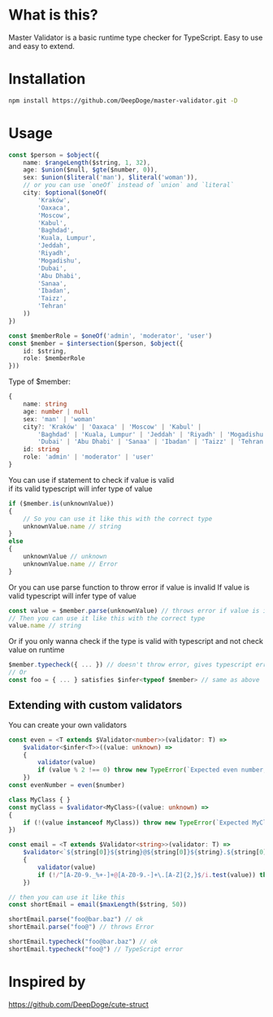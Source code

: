 # What is this?
Master Validator is a basic runtime type checker for TypeScript.
Easy to use and easy to extend.

# Installation
```bash
npm install https://github.com/DeepDoge/master-validator.git -D
```

# Usage
```ts
const $person = $object({
    name: $rangeLength($string, 1, 32),
    age: $union($null, $gte($number, 0)),
    sex: $union($literal('man'), $literal('woman')),
    // or you can use `oneOf` instead of `union` and `literal`
    city: $optional($oneOf(
        'Kraków',
        'Oaxaca',
        'Moscow',
        'Kabul',
        'Baghdad',
        'Kuala, Lumpur',
        'Jeddah',
        'Riyadh',
        'Mogadishu',
        'Dubai',
        'Abu Dhabi',
        'Sanaa',
        'Ibadan',
        'Taizz',
        'Tehran'
    ))
})

const $memberRole = $oneOf('admin', 'moderator', 'user')
const $member = $intersection($person, $object({
    id: $string,
    role: $memberRole
}))
```
Type of $member:
```ts
{
    name: string
    age: number | null
    sex: 'man' | 'woman'
    city?: 'Kraków' | 'Oaxaca' | 'Moscow' | 'Kabul' | 
        'Baghdad' | 'Kuala, Lumpur' | 'Jeddah' | 'Riyadh' | 'Mogadishu' | 
        'Dubai' | 'Abu Dhabi' | 'Sanaa' | 'Ibadan' | 'Taizz' | 'Tehran'
    id: string
    role: 'admin' | 'moderator' | 'user'
}
```

You can use if statement to check if value is valid<br/>
if its valid typescript will infer type of value
```ts
if ($member.is(unknownValue)) 
{
    // So you can use it like this with the correct type
    unknownValue.name // string
}
else
{
    unknownValue // unknown
    unknownValue.name // Error
}
```

Or you can use parse function to throw error if value is invalid
If value is valid typescript will infer type of value
```ts
const value = $member.parse(unknownValue) // throws error if value is invalid
// Then you can use it like this with the correct type
value.name // string 
```

Or if you only wanna check if the type is valid with typescript and not check value on runtime
```ts
$member.typecheck({ ... }) // doesn't throw error, gives typescript error if type is invalid
// Or
const foo = { ... } satisfies $infer<typeof $member> // same as above
```

## Extending with custom validators
You can create your own validators
```ts
const even = <T extends $Validator<number>>(validator: T) =>
    $validator<$infer<T>>((value: unknown) =>
    {
        validator(value)
        if (value % 2 !== 0) throw new TypeError(`Expected even number, got ${value}`)
    })
const evenNumber = even($number)

class MyClass { }
const myClass = $validator<MyClass>((value: unknown) => 
{
    if (!(value instanceof MyClass)) throw new TypeError(`Expected MyClass, got ${value}`)
})

const email = <T extends $Validator<string>>(validator: T) =>
    $validator<`${string[0]}${string}@${string[0]}${string}.${string[0]}${string}`>((value: unknown) =>
    {
        validator(value)
        if (!/^[A-Z0-9._%+-]+@[A-Z0-9.-]+\.[A-Z]{2,}$/i.test(value)) throw new TypeError(`Expected email, got ${value}`)
    })

// then you can use it like this
const shortEmail = email($maxLength($string, 50))

shortEmail.parse("foo@bar.baz") // ok
shortEmail.parse("foo@") // throws Error

shortEmail.typecheck("foo@bar.baz") // ok
shortEmail.typecheck("foo@") // TypeScript error
```

# Inspired by
https://github.com/DeepDoge/cute-struct